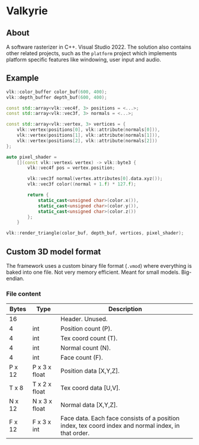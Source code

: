 # Valkyrie

## About
A software rasterizer in C++. 
Visual Studio 2022.
The solution also contains other related projects,
such as the `platform` project which implements platform
specific features like windowing, user input and audio.

## Example
```cpp
vlk::color_buffer color_buf(600, 400);
vlk::depth_buffer depth_buf(600, 400);

const std::array<vlk::vec4f, 3> positions = <...>;
const std::array<vlk::vec3f, 3> normals = <...>;

const std::array<vlk::vertex, 3> vertices = {
    vlk::vertex(positions[0], vlk::attribute(normals[0])),
    vlk::vertex(positions[1], vlk::attribute(normals[1])),
    vlk::vertex(positions[2], vlk::attribute(normals[2]))
};

auto pixel_shader = 
    [](const vlk::vertex& vertex) -> vlk::byte3 {
        vlk::vec4f pos = vertex.position;

        vlk::vec3f normal(vertex.attributes[0].data.xyz());
        vlk::vec3f color((normal + 1.f) * 127.f);

        return {
            static_cast<unsigned char>(color.x()),
            static_cast<unsigned char>(color.y()),
            static_cast<unsigned char>(color.z())
        };
    }

vlk::render_triangle(color_buf, depth_buf, vertices, pixel_shader);
```

## Custom 3D model format
The framework uses a custom binary file format (`.vmod`) where 
everything is baked into one file.
Not very memory efficient. Meant for small models.
Big-endian.

### File content
| Bytes  | Type          | Description                                                                                         |
|--------|---------------|-----------------------------------------------------------------------------------------------------|
| 16     |               | Header. Unused.                                                                                     |
| 4      | int           | Position count (P).                                                                                 |
| 4      | int           | Tex coord count (T).                                                                                |
| 4      | int           | Normal count (N).                                                                                   |
| 4      | int           | Face count (F).                                                                                     |
| P x 12 | P x 3 x float | Position data [X,Y,Z].                                                                              |
| T x 8  | T x 2 x float | Tex coord data [U,V].                                                                               |
| N x 12 | N x 3 x float | Normal data [X,Y,Z].                                                                                |
| F x 12 | F x 3 x int   | Face data. Each face consists of a position index, tex coord index and normal index, in that order. |